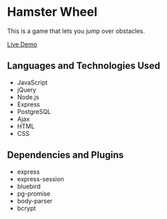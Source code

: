 <h1>Hamster Wheel</h1>
This is a game that lets you jump over obstacles.

<a href="https://wheelgame.debramaelee.com">Live Demo</a>

<h2>Languages and Technologies Used</h2>
<ul>
<li>JavaScript</li>
<li>jQuery</li>
<li>Node.js</li>
<li>Express</li>
<li>PostgreSQL</li>
<li>Ajax</li>
<li>HTML</li>
<li>CSS</li>
</ul>

<h2>Dependencies and Plugins</h2>
<ul>
<li>express</li>
<li>express-session</li>
<li>bluebird</li>
<li>pg-promise</li>
<li>body-parser</li>
<li>bcrypt</li>
</ul>

